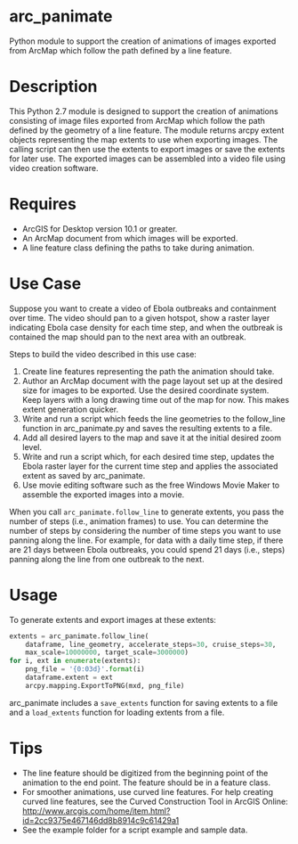 # arc_panimate
Python module to support the creation of animations of images exported from ArcMap which follow the path defined by a line feature.

# Description

This Python 2.7 module is designed to support the creation of animations
consisting of image files exported from ArcMap which follow the path defined
by the geometry of a line feature. The module returns arcpy extent objects
representing the map extents to use when exporting images. The calling script
can then use the extents to export images or save the extents for later use.
The exported images can be assembled into a video file using video creation
software.

# Requires

* ArcGIS for Desktop version 10.1 or greater.
* An ArcMap document from which images will be exported.
* A line feature class defining the paths to take during animation.

# Use Case

Suppose you want to create a video of Ebola outbreaks and containment over
time. The video should pan to a given hotspot, show a raster layer indicating
Ebola case density for each time step, and when the outbreak is contained the
map should pan to the next area with an outbreak.

Steps to build the video described in this use case:
 
1. Create line features representing the path the animation should take.
2. Author an ArcMap document with the page layout set up at the desired size
for images to be exported. Use the desired coordinate system. Keep layers with
a long drawing time out of the map for now. This makes extent generation 
quicker.
3. Write and run a script which feeds the line geometries to the follow_line 
function in arc_panimate.py and saves the resulting extents to a file.
4. Add all desired layers to the map and save it at the initial desired zoom
level.
5. Write and run a script which, for each desired time step, updates the
Ebola raster layer for the current time step and applies the associated 
extent as saved by arc_panimate.
6. Use movie editing software such as the free Windows Movie Maker to assemble
the exported images into a movie.

When you call `arc_panimate.follow_line` to generate extents, you pass the
number of steps (i.e., animation frames) to use. You can determine the number
of steps by considering the number of time steps you want to use panning along
the line. For example, for data with a daily time step, if there are 21 days
between Ebola outbreaks, you could spend 21 days (i.e., steps) panning along
the line from one outbreak to the next.

# Usage

To generate extents and export images at these extents:

```python
extents = arc_panimate.follow_line(
    dataframe, line_geometry, accelerate_steps=30, cruise_steps=30,
    max_scale=10000000, target_scale=3000000)
for i, ext in enumerate(extents):
    png_file = '{0:03d}'.format(i)
    dataframe.extent = ext
    arcpy.mapping.ExportToPNG(mxd, png_file)
```

arc_panimate includes a `save_extents` function for saving extents to a file
and a `load_extents` function for loading extents from a file.

# Tips

* The line feature should be digitized from the beginning point of the animation
to the end point. The feature should be in a feature class.
* For smoother animations, use curved line features. For help creating curved
line features, see the Curved Construction Tool in ArcGIS Online:
http://www.arcgis.com/home/item.html?id=2cc9375e467146dd8b8914c9c61429a1
* See the example folder for a script example and sample data.